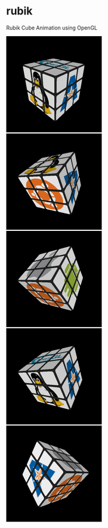 # rubik
Rubik Cube Animation using OpenGL

<img src="screenshot01.png" alt="Thumbnail01" width="256" height="256">
<img src="screenshot02.png" alt="Thumbnail02" width="256" height="256">
<img src="screenshot03.png" alt="Thumbnail03" width="256" height="256">
<img src="screenshot04.png" alt="Thumbnail04" width="256" height="256">
<img src="screenshot05.png" alt="Thumbnail05" width="256" height="256">

